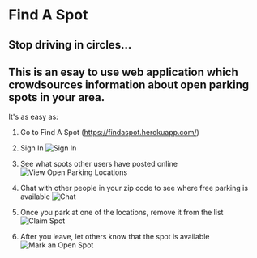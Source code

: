 # Find A Spot
## Stop driving in circles...
## This is an esay to use web application which crowdsources information about open parking spots in your area.  

It's as easy as:

1. Go to Find A Spot (https://findaspot.herokuapp.com/)

2. Sign In
![Sign In](http://g.recordit.co/R1Sxzi2EJK.gif)

3. See what spots other users have posted online
![View Open Parking Locations](http://g.recordit.co/lsJ6CBwYBY.gif)

4. Chat with other people in your zip code to see where free parking is available
![Chat](http://g.recordit.co/ew7xXrMb09.gif)

5. Once you park at one of the locations, remove it from the list
![Claim Spot](http://g.recordit.co/iPRZibszfG.gif)

6. After you leave, let others know that the spot is available
![Mark an Open Spot](http://g.recordit.co/dmATplTVNd.gif)




